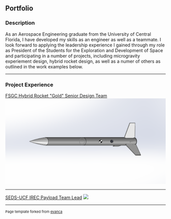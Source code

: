 ## Portfolio
### Description
As an Aerospace Engineering graduate from the University of Central Florida, I have developed my skills as an engineer as well as a teammate. I look forward to applying the leadership experience I gained through my role as President of the Students for the Exploration and Development of Space and participating in a number of projects, including microgravity experiement design, hybrid rocket design, as well as a numer of others as outlined in the work examples below.


---

### Project Experience 

[FSGC Hybrid Rocket "Gold" Senior Design Team](/senior_design_fsgc)
<img src="images/full_system.png?raw=true"/>

---
[SEDS-UCF IREC Payload Team Lead](/seds_ucf_irec_payload_teamlead)
<img src="images/payload_team.JPG?raw=true"/>

---
<p style="font-size:11px">Page template forked from <a href="https://github.com/evanca/quick-portfolio">evanca</a></p>
<!-- Remove above link if you don't want to attibute -->
